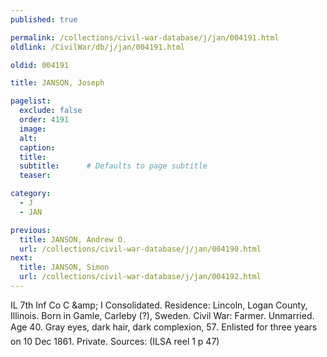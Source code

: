 ```yaml
---
published: true

permalink: /collections/civil-war-database/j/jan/004191.html
oldlink: /CivilWar/db/j/jan/004191.html

oldid: 004191

title: JANSON, Joseph

pagelist:
  exclude: false
  order: 4191
  image: 
  alt:
  caption:
  title:
  subtitle:      # Defaults to page subtitle
  teaser:

category: 
  - J 
  - JAN

previous:
  title: JANSON, Andrew O.
  url: /collections/civil-war-database/j/jan/004190.html  
next:
  title: JANSON, Simon
  url: /collections/civil-war-database/j/jan/004192.html   
---
```

IL 7th Inf Co C &amp;amp; I Consolidated. Residence: Lincoln, Logan County, Illinois. Born in Gamle, Carleby (?), Sweden. Civil War: Farmer. Unmarried. Age 40. Gray eyes, dark hair, dark complexion, 5&#146;7&#148;. Enlisted for three years on 10 Dec 1861. Private. Sources: (ILSA reel 1 p 47)